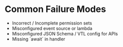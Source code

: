 # Common Failure Modes

* Incorrect / Incomplete permission sets
* Misconfigured event source or lambda
* Misconfigured JSON Schema / VTL config for APIs
* Missing \`await\` in handler
